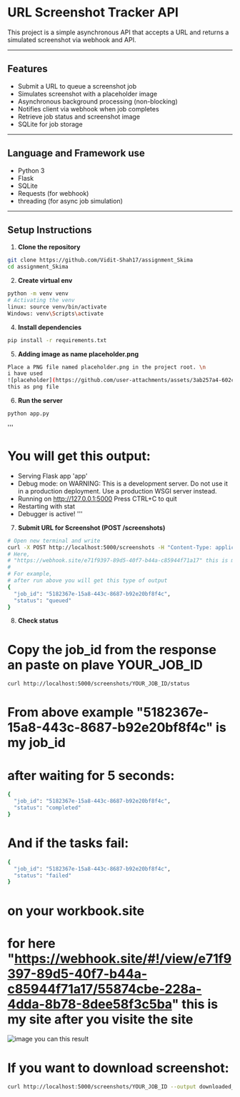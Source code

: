 # URL Screenshot Tracker API

This project is a simple asynchronous API that accepts a URL and returns a simulated screenshot via webhook and API.

---

## Features

- Submit a URL to queue a screenshot job
- Simulates screenshot with a placeholder image
- Asynchronous background processing (non-blocking)
- Notifies client via webhook when job completes
- Retrieve job status and screenshot image
- SQLite for job storage

---

## Language and Framework use

- Python 3
- Flask
- SQLite
- Requests (for webhook)
- threading (for async job simulation)

---

## Setup Instructions

1. **Clone the repository**
```bash
git clone https://github.com/Vidit-Shah17/assignment_Skima
cd assignment_Skima
```

2. **Create virtual env**
```bash
python -m venv venv
# Activating the venv
linux: source venv/bin/activate   
Windows: venv\Scripts\activate
```

4. **Install dependencies**
```bash
pip install -r requirements.txt
```

5. **Adding image as name placeholder.png**
```bash
Place a PNG file named placeholder.png in the project root. \n
i have used
![placeholder](https://github.com/user-attachments/assets/3ab257a4-602c-4f06-a864-7f1eac285634)
this as png file
```

6. **Run the server**
```bash
python app.py
```
'''
# You will get this output:

 * Serving Flask app 'app'
 * Debug mode: on
WARNING: This is a development server. Do not use it in a production deployment. Use a production WSGI server instead.
 * Running on http://127.0.0.1:5000
Press CTRL+C to quit
 * Restarting with stat
 * Debugger is active!
'''

7. **Submit URL for Screenshot (POST /screenshots)**
```bash
# Open new terminal and write
curl -X POST http://localhost:5000/screenshots -H "Content-Type: application/json" -d "{\"url\":\"https://example.com\",\"webhook_url\":\"https://webhook.site/e71f9397-89d5-40f7-b44a-c85944f71a17\"}"
# Here,
# "https://webhook.site/e71f9397-89d5-40f7-b44a-c85944f71a17" this is my workbook id link you can replace with yours.
#
# For example,
# after run above you will get this type of output
{
  "job_id": "5182367e-15a8-443c-8687-b92e20bf8f4c",
  "status": "queued"
}
```

8. **Check status**
# Copy the job_id from the response an paste on plave YOUR_JOB_ID
```bash
curl http://localhost:5000/screenshots/YOUR_JOB_ID/status
```
# From above example "5182367e-15a8-443c-8687-b92e20bf8f4c" is my job_id

# after waiting for 5 seconds:
```bash
{
  "job_id": "5182367e-15a8-443c-8687-b92e20bf8f4c",
  "status": "completed"
}
```

# And if the tasks fail:
```bash
{
  "job_id": "5182367e-15a8-443c-8687-b92e20bf8f4c",
  "status": "failed"
}
```

# on your workbook.site 
# for here "https://webhook.site/#!/view/e71f9397-89d5-40f7-b44a-c85944f71a17/55874cbe-228a-4dda-8b78-8dee58f3c5ba" this is my site after you visite the site 
![image](https://github.com/user-attachments/assets/4081107a-1391-4797-8692-c9342237db94)
you can this result

# If you want to download screenshot:
```bash
curl http://localhost:5000/screenshots/YOUR_JOB_ID --output downloaded_screenshot.png
```





